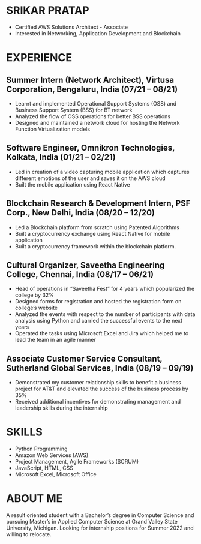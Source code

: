 # SRIKAR PRATAP
* Certified AWS Solutions Architect - Associate
* Interested in Networking, Application Development and Blockchain

# EXPERIENCE
## Summer Intern (Network Architect), Virtusa Corporation, Bengaluru, India (07/21 – 08/21)
*	Learnt and implemented Operational Support Systems (OSS) and Business Support System (BSS) for BT network
*	Analyzed the flow of OSS operations for better BSS operations
*	Designed and maintained a network cloud for hosting the Network Function Virtualization models

## Software Engineer, Omnikron Technologies, Kolkata, India (01/21 – 02/21)
*	Led in creation of a video capturing mobile application which captures different emotions of the user and saves it on the AWS cloud
*	Built the mobile application using React Native

## Blockchain Research & Development Intern, PSF Corp., New Delhi, India (08/20 – 12/20)
*	Led a Blockchain platform from scratch using Patented Algorithms
*	Built a cryptocurrency exchange using React Native for mobile application
*	Built a cryptocurrency framework within the blockchain platform.

## Cultural Organizer, Saveetha Engineering College, Chennai, India (08/17 – 06/21)
*	Head of operations in “Saveetha Fest” for 4 years which popularized the college by 32%
*	Designed forms for registration and hosted the registration form on college’s website
*	Analyzed the events with respect to the number of participants with data analysis using Python and carried the successful events to the next years
*	Operated the tasks using Microsoft Excel and Jira which helped me to lead the team in an agile manner
## Associate Customer Service Consultant, Sutherland Global Services, India (08/19 – 09/19)
*	Demonstrated my customer relationship skills to benefit a business project for AT&T and elevated the success of the business process by 35%
* Received additional incentives for demonstrating management and leadership skills during the internship

# SKILLS
*	Python Programming 
*	Amazon Web Services (AWS)
*	Project Management, Agile Frameworks (SCRUM)      
*	JavaScript, HTML, CSS 
*	Microsoft Excel, Microsoft Office


# ABOUT ME
A result oriented student with a Bachelor’s degree in Computer Science and pursuing Master’s in Applied Computer Science at Grand Valley State University, Michigan. Looking for internship positions for Summer 2022 and willing to relocate.
